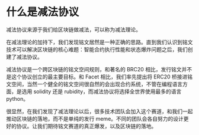 # 什么是减法协议

减法协议来源于我们给区块链做减法，可以称为减法理论。

在减法理论的加持下，我们发现铭文居然是一种正确的思路。直到我们认识到铭文技术可以解决区块链的核心难题：智能合约执行性能和状态爆炸问题之后，我们创建了减法协议。

减法协议是一个跨区块链的铭文空间规则，和著名的 BRC20 相比，发行铭文并不是这个协议创立的最主要目标。和 Facet 相比，我们率先提出将 ERC20 桥接进铭文空间，当然一个健全的铭文空间很自然的会出现合约系统，不管在编程语言方面，是选用 solidity 还是 rubidity，而减法协议将选择全世界使用最多的语言 python。

很显然，在我们发现了减法理论以后，很多技术团队会加入这个赛道，和我们一起推动区块链的落地，而不是单纯的发行 meme。不同的团队会各自努力的设计更好的协议。让我们期待铭文赛道的真正爆发，以及区块链的落地。
